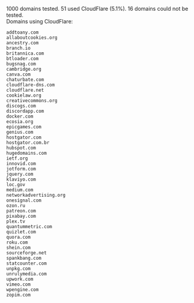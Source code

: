 1000 domains tested. 51 used CloudFlare (5.1%). 16 domains could not be tested.<br>
Domains using CloudFlare:
```
addtoany.com
allaboutcookies.org
ancestry.com
branch.io
britannica.com
btloader.com
bugsnag.com
cambridge.org
canva.com
chaturbate.com
cloudflare-dns.com
cloudflare.net
cookielaw.org
creativecommons.org
discogs.com
discordapp.com
docker.com
ecosia.org
epicgames.com
genius.com
hostgator.com
hostgator.com.br
hubspot.com
hugedomains.com
ietf.org
innovid.com
jotform.com
jquery.com
klaviyo.com
loc.gov
medium.com
networkadvertising.org
onesignal.com
ozon.ru
patreon.com
pixabay.com
plex.tv
quantummetric.com
quizlet.com
quora.com
roku.com
shein.com
sourceforge.net
spankbang.com
statcounter.com
unpkg.com
unrulymedia.com
upwork.com
vimeo.com
wpengine.com
zopim.com
```
	